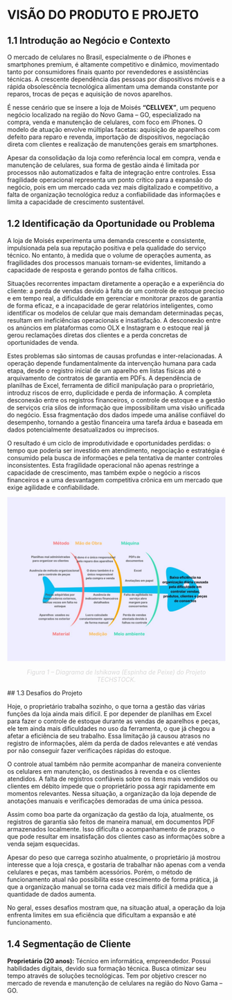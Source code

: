 # VISÃO DO PRODUTO E PROJETO 

## 1.1 Introdução ao Negócio e Contexto

O mercado de celulares no Brasil, especialmente o de iPhones e smartphones premium, é altamente competitivo e dinâmico, movimentado tanto por consumidores finais quanto por revendedores e assistências técnicas. A crescente dependência das pessoas por dispositivos móveis e a rápida obsolescência tecnológica alimentam uma demanda constante por reparos, trocas de peças e aquisição de novos aparelhos.  

É nesse cenário que se insere a loja de Moisés **“CELLVEX”**, um pequeno negócio localizado na região do Novo Gama – GO, especializado na compra, venda e manutenção de celulares, com foco em iPhones. O modelo de atuação envolve múltiplas facetas: aquisição de aparelhos com defeito para reparo e revenda, importação de dispositivos, negociação direta com clientes e realização de manutenções gerais em smartphones. 

Apesar da consolidação da loja como referência local em compra, venda e manutenção de celulares, sua forma de gestão ainda é limitada por processos não automatizados e falta de integração entre controles. Essa fragilidade operacional representa um ponto crítico para a expansão do negócio, pois em um mercado cada vez mais digitalizado e competitivo, a falta de organização tecnológica reduz a confiabilidade das informações e limita a capacidade de crescimento sustentável. 

## 1.2 Identificação da Oportunidade ou Problema
A loja de Moisés experimenta uma demanda crescente e consistente, impulsionada pela sua reputação positiva e pela qualidade do serviço técnico. No entanto, à medida que o volume de operações aumenta, as fragilidades dos processos manuais tornam-se evidentes, limitando a capacidade de resposta e gerando pontos de falha críticos. 

Situações recorrentes impactam diretamente a operação e a experiência do cliente: a perda de vendas devido à falta de um controle de estoque preciso e em tempo real, a dificuldade em gerenciar e monitorar prazos de garantia de forma eficaz, e a incapacidade de gerar relatórios inteligentes, como identificar os modelos de celular que mais demandam determinadas peças, resultam em ineficiências operacionais e insatisfação. A desconexão entre os anúncios em plataformas como OLX e Instagram e o estoque real já gerou reclamações diretas dos clientes e a perda concretas de oportunidades de venda. 

Estes problemas são sintomas de causas profundas e inter-relacionadas. A operação depende fundamentalmente da intervenção humana para cada etapa, desde o registro inicial de um aparelho em listas físicas até o arquivamento de contratos de garantia em PDFs. A dependência de planilhas de Excel, ferramenta de difícil manipulação para o proprietário, introduz riscos de erro, duplicidade e perda de informação. A completa desconexão entre os registros financeiros, o controle de estoque e a gestão de serviços cria silos de informação que impossibilitam uma visão unificada do negócio. Essa fragmentação dos dados impede uma análise confiável do desempenho, tornando a gestão financeira uma tarefa árdua e baseada em dados potencialmente desatualizados ou imprecisos. 

O resultado é um ciclo de improdutividade e oportunidades perdidas: o tempo que poderia ser investido em atendimento, negociação e estratégia é consumido pela busca de informações e pela tentativa de manter controles inconsistentes. Esta fragilidade operacional não apenas restringe a capacidade de crescimento, mas também expõe o negócio a riscos financeiros e a uma desvantagem competitiva crônica em um mercado que exige agilidade e confiabilidade. 

![Diagrama de Ishikawa](../assets/Diagrama-de-Ishikawa.jpeg)
<p style="text-align: center; font-style: italic; color: #d8d7d7ff;">
Figura 1 – Diagrama de Ishikawa (Espinha de Peixe) do Projeto TECHSTOCK.
</p>
## 1.3 Desafios do Projeto

Hoje, o proprietário trabalha sozinho, o que torna a gestão das várias funções da loja ainda mais difícil. E por depender de planilhas em Excel para fazer o controle de estoque durante as vendas de aparelhos e peças, ele tem ainda mais dificuldades no uso da ferramenta, o que já chegou a afetar a eficiência de seu trabalho. Essa limitação já causou atrasos no registro de informações, além da perda de dados relevantes e até vendas por não conseguir fazer verificações rápidas do estoque. 

O controle atual também não permite acompanhar de maneira conveniente os celulares em manutenção, os destinados à revenda e os clientes atendidos. A falta de registros confiáveis sobre os itens mais vendidos ou clientes em débito impede que o proprietário possa agir rapidamente em momentos relevantes. Nessa situação, a organização da loja depende de anotações manuais e verificações demoradas de uma única pessoa. 

Assim como boa parte da organização da gestão da loja, atualmente, os registros de garantia são feitos de maneira manual, em documentos PDF armazenados localmente. Isso dificulta o acompanhamento de prazos, o que pode resultar em insatisfação dos clientes caso as informações sobre a venda sejam esquecidas. 

Apesar do peso que carrega sozinho atualmente, o proprietário já mostrou interesse que a loja cresça, e gostaria de trabalhar não apenas com a venda celulares e peças, mas também acessórios. Porém, o método de funcionamento atual não possibilita esse crescimento de forma prática, já que a organização manual se torna cada vez mais difícil à medida que a quantidade de dados aumenta. 

No geral, esses desafios mostram que, na situação atual, a operação da loja enfrenta limites em sua eficiência que dificultam a expansão e até funcionamento. 

## 1.4 Segmentação de Cliente

**Proprietário (20 anos):** Técnico em informática, empreendedor. Possui habilidades digitais, devido sua formação técnica. Busca otimizar seu tempo através de soluções tecnológicas. Tem por objetivo crescer no mercado de revenda e manutenção de celulares na região do Novo Gama – GO. 
